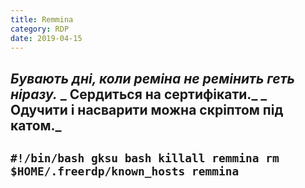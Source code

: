 ```yaml
---
title: Remmina
category: RDP
date: 2019-04-15
---
```


_Бувають дні, коли реміна не ремінить геть ніразу._
_ Сердиться на сертифікати._
_ Одучити і насварити можна скріптом під катом._
-----

`#!/bin/bash
gksu bash
killall remmina
rm $HOME/.freerdp/known_hosts
remmina`
-----